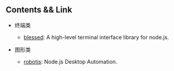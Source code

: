 ## Contents && Link

- 终端类
    - [blessed](https://github.com/chjj/blessed): A high-level terminal interface library for node.js.

- 图形类
    - [robotjs](https://github.com/octalmage/robotjs): Node.js Desktop Automation. 